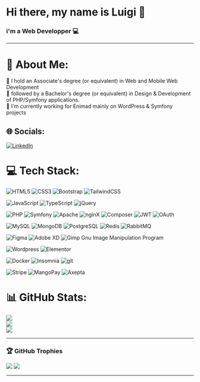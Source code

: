 # Hi there, my name is Luigi 👋
### i'm a Web Developper 💻

---

# 💫 About Me:
📜 I hold an Associate's degree (or equivalent) in Web and Mobile Web Development
<br>📜 followed by a Bachelor's degree (or equivalent) in Design & Development of PHP/Symfony applications.
<br>💼 I'm currently working for Enimad mainly on WordPress & Symfony projects


## 🌐 Socials:
[![LinkedIn](https://img.shields.io/badge/LinkedIn-%230077B5.svg?logo=linkedin&logoColor=white)](https://linkedin.com/in/luigi-gdm) 

# 💻 Tech Stack:
![HTML5](https://img.shields.io/badge/HTML5-%23E34F26.svg?style=for-the-badge&logo=html5&logoColor=white) ![CSS3](https://img.shields.io/badge/CSS3-%231572B6.svg?style=for-the-badge&logo=css3&logoColor=white) ![Bootstrap](https://img.shields.io/badge/Bootstrap-%23563D7C.svg?style=for-the-badge&logo=bootstrap&logoColor=white) ![TailwindCSS](https://img.shields.io/badge/TailwindCSS-%2338B2AC.svg?style=for-the-badge&logo=tailwind-css&logoColor=white) 

![JavaScript](https://img.shields.io/badge/JavaScript-%23323330.svg?style=for-the-badge&logo=javascript&logoColor=%23F7DF1E) ![TypeScript](https://img.shields.io/badge/TypeScript-%23007ACC.svg?style=for-the-badge&logo=typescript&logoColor=white) ![jQuery](https://img.shields.io/badge/jQuery-%230769AD.svg?style=for-the-badge&logo=jquery&logoColor=white)

![PHP](https://img.shields.io/badge/PHP-%23777BB4.svg?style=for-the-badge&logo=php&logoColor=white) ![Symfony](https://img.shields.io/badge/Symfony-%23000000.svg?style=for-the-badge&logo=symfony&logoColor=white) ![Apache](https://img.shields.io/badge/Apache-%23D42029.svg?style=for-the-badge&logo=apache&logoColor=white) ![nginX](https://img.shields.io/badge/Nginx-009639?style=for-the-badge&logo=nginx&logoColor=white) ![Composer](https://img.shields.io/badge/Composer-000000?style=for-the-badge&logo=composer&logoColor=white) ![JWT](https://img.shields.io/badge/JWT-000000?style=for-the-badge&logo=JSON%20web%20tokens&logoColor=white) ![OAuth](https://img.shields.io/badge/OAuth-000000?style=for-the-badge&logo=OAuth&logoColor=white)

![MySQL](https://img.shields.io/badge/MySQL-%2300f.svg?style=for-the-badge&logo=mysql&logoColor=white) ![MongoDB](https://img.shields.io/badge/MongoDB-4EA94B?style=for-the-badge&logo=mongodb&logoColor=white) ![PostgreSQL](https://img.shields.io/badge/PostgreSQL-316192?style=for-the-badge&logo=postgresql&logoColor=white) ![Redis](https://img.shields.io/badge/redis-CC0000.svg?&style=for-the-badge&logo=redis&logoColor=white) ![RabbitMQ](https://img.shields.io/badge/rabbitmq-%23FF6600.svg?&style=for-the-badge&logo=rabbitmq&logoColor=white)

![Figma](https://img.shields.io/badge/Figma-%23F24E1E.svg?style=for-the-badge&logo=figma&logoColor=white) ![Adobe XD](https://img.shields.io/badge/Adobe%20XD-470137?style=for-the-badge&logo=Adobe%20XD&logoColor=#FF61F6) ![Gimp Gnu Image Manipulation Program](https://img.shields.io/badge/GiMP-657D8B?style=for-the-badge&logo=gimp&logoColor=FFFFFF) 

![Wordpress](https://img.shields.io/badge/Wordpress-00749c?style=for-the-badge&logo=wordpress&logoColor=white) ![Elementor](https://img.shields.io/badge/Elementor-92003B?style=for-the-badge&logo=elementor&logoColor=white)

![Docker](https://img.shields.io/badge/Docker-%230db7ed.svg?style=for-the-badge&logo=docker&logoColor=white) ![Insomnia](https://img.shields.io/badge/Insomnia-black?style=for-the-badge&logo=insomnia&logoColor=5849BE) ![git](https://img.shields.io/badge/git-f1502f?style=for-the-badge&logo=git&logoColor=white) 

![Stripe](https://img.shields.io/badge/Stripe-626CD9?style=for-the-badge&logo=Stripe&logoColor=white) ![MangoPay](https://img.shields.io/badge/mangopay-ef715b?style=for-the-badge&logo=mangopay&logoColor=white) ![Axepta](https://img.shields.io/badge/axepta%20bnp-007348?style=for-the-badge&logo=axeptabnp&logoColor=white)


# 📊 GitHub Stats:
![](https://github-readme-stats.vercel.app/api?username=LuigiG34&theme=dark&hide_border=false&include_all_commits=true&count_private=true)<br/>
![](https://streak-stats.demolab.com?user=LuigiG34&theme=dark&hide_border=false)<br/>
![](https://github-readme-stats.vercel.app/api/top-langs/?username=LuigiG34&theme=dark&hide_border=false&include_all_commits=true&count_private=true&layout=compact)

---

### 🏆 GitHub Trophies
![](https://github-profile-trophy.vercel.app/?username=LuigiG34&theme=radical&no-frame=true&no-bg=false&margin-w=4&title=Commits,Issues,Experience,Repositories,PullRequest) ![](https://hacked-github-stat-trophies-master.vercel.app/?username=LuigiG34&theme=radical&no-frame=true&no-bg=false&margin-w=4&title=MultiLanguage)


---
